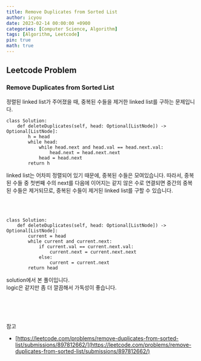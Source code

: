 ```yaml
---
title: Remove Duplicates from Sorted List
author: icyou
date: 2023-02-14 00:00:00 +0900
categories: [Computer Science, Algorithm]
tags: [Algorithm, Leetcode]
pin: true
math: true
---
```


## Leetcode Problem

### Remove Duplicates from Sorted List
정렬된 linked list가 주어졌을 때, 중복된 수들을 제거한 linked list를 구하는 문제입니다.

```
class Solution:
    def deleteDuplicates(self, head: Optional[ListNode]) -> Optional[ListNode]:
        h = head
        while head:
            while head.next and head.val == head.next.val:
                head.next = head.next.next
            head = head.next
        return h
```
linked list는 어차피 정렬되어 있기 때문에, 중복된 수들은 모여있습니다. 따라서, 중복된 수들 중 첫번째 수의 next를 다음에 이어지는 같지 않은 수로 연결되면 중간의 중복된 수들은 제거되므로, 중복된 수들이 제거된 linked list를 구할 수 있습니다.

<br/><br/>
```
class Solution:
    def deleteDuplicates(self, head: Optional[ListNode]) -> Optional[ListNode]:
        current = head
        while current and current.next: 
            if current.val == current.next.val:
                current.next = current.next.next
            else:
                current = current.next
        return head
```
solution에서 본 풀이입니다.  
logic은 같지만 좀 더 깔끔해서 가독성이 좋습니다.


<br/><br/><br/><br/>
참고 
- [https://leetcode.com/problems/remove-duplicates-from-sorted-list/submissions/897812662/](https://leetcode.com/problems/remove-duplicates-from-sorted-list/submissions/897812662/)